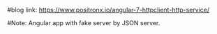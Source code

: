 #blog link: https://www.positronx.io/angular-7-httpclient-http-service/

#Note: Angular app with fake server by JSON server.

